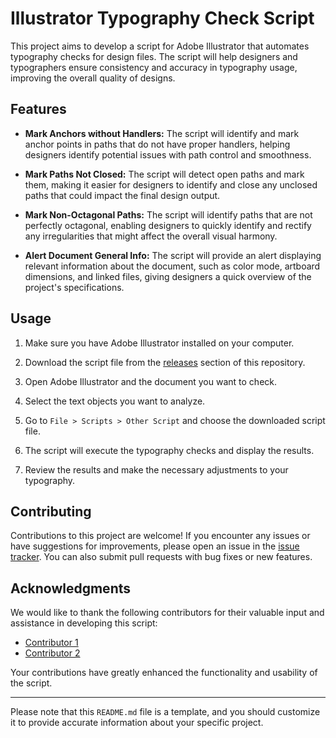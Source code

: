 # Illustrator Typography Check Script

This project aims to develop a script for Adobe Illustrator that automates typography checks for design files. The script will help designers and typographers ensure consistency and accuracy in typography usage, improving the overall quality of designs.

## Features

- **Mark Anchors without Handlers:** The script will identify and mark anchor points in paths that do not have proper handlers, helping designers identify potential issues with path control and smoothness.

- **Mark Paths Not Closed:** The script will detect open paths and mark them, making it easier for designers to identify and close any unclosed paths that could impact the final design output.

- **Mark Non-Octagonal Paths:** The script will identify paths that are not perfectly octagonal, enabling designers to quickly identify and rectify any irregularities that might affect the overall visual harmony.

- **Alert Document General Info:** The script will provide an alert displaying relevant information about the document, such as color mode, artboard dimensions, and linked files, giving designers a quick overview of the project's specifications.


## Usage

1. Make sure you have Adobe Illustrator installed on your computer.

2. Download the script file from the [releases](https://github.com/elisahonorato/Illustrator-Scripts-Elisa) section of this repository.

3. Open Adobe Illustrator and the document you want to check.

4. Select the text objects you want to analyze.

5. Go to `File > Scripts > Other Script` and choose the downloaded script file.

6. The script will execute the typography checks and display the results.

7. Review the results and make the necessary adjustments to your typography.

## Contributing

Contributions to this project are welcome! If you encounter any issues or have suggestions for improvements, please open an issue in the [issue tracker](https://github.com/elisahonorato/Illustrator-Scripts-Elisa/issues). You can also submit pull requests with bug fixes or new features.


## Acknowledgments

We would like to thank the following contributors for their valuable input and assistance in developing this script:

- [Contributor 1](https://github.com/elisahonorato)
- [Contributor 2](http://www.det.cl/francisco-galvez/)

Your contributions have greatly enhanced the functionality and usability of the script.

---

Please note that this `README.md` file is a template, and you should customize it to provide accurate information about your specific project.
